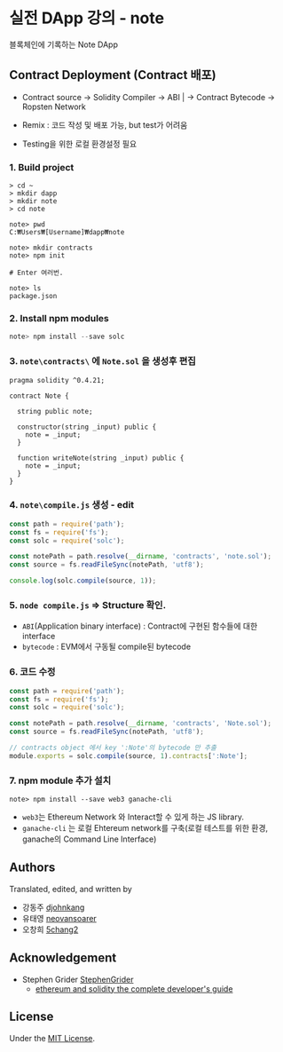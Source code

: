 # 실전 DApp 강의 - note
블록체인에 기록하는 Note DApp

## Contract Deployment (Contract 배포)
  * Contract source -> Solidity Compiler -> ABI |  -> Contract Bytecode -> Ropsten Network

  * Remix : 코드 작성 및 배포 가능, but test가 어려움

  * Testing을 위한 로컬 환경설정 필요


### 1. Build project

```shell
> cd ~
> mkdir dapp
> mkdir note
> cd note

note> pwd
C:₩Users₩[Username]₩dapp₩note

note> mkdir contracts
note> npm init

# Enter 여러번.

note> ls
package.json
```

### 2. Install npm modules

```powershell
note> npm install --save solc
```

### 3. `note\contracts\` 에 `Note.sol` 을 생성후 편집

```solidity
pragma solidity ^0.4.21;

contract Note {

  string public note;

  constructor(string _input) public {
    note = _input;    
  }

  function writeNote(string _input) public {
    note = _input;
  }    
}
```

### 4. `note\compile.js` 생성 - edit

```javascript
const path = require('path');
const fs = require('fs');
const solc = require('solc');

const notePath = path.resolve(__dirname, 'contracts', 'note.sol');
const source = fs.readFileSync(notePath, 'utf8');

console.log(solc.compile(source, 1));

```

### 5. `node compile.js` => Structure 확인.
- `ABI`(Application binary interface) : Contract에 구현된 함수들에 대한 interface
- `bytecode` : EVM에서 구동될 compile된 bytecode

### 6. 코드 수정

```js
const path = require('path');
const fs = require('fs');
const solc = require('solc');

const notePath = path.resolve(__dirname, 'contracts', 'Note.sol');
const source = fs.readFileSync(notePath, 'utf8');

// contracts object 에서 key ':Note'의 bytecode 만 추출
module.exports = solc.compile(source, 1).contracts[':Note'];
```

### 7. npm module 추가 설치

```shell
note> npm install --save web3 ganache-cli
```

* `web3`는 Ethereum Network 와 Interact할 수 있게 하는 JS library.
* `ganache-cli` 는 로컬 Ehtereum network를 구축(로컬 테스트를 위한 환경, ganache의 Command Line Interface)

## Authors
Translated, edited, and written by
- 강동주 [djohnkang](https://github.com/djohnkang)
- 유태영 [neovansoarer](https://github.com/neovansoarer)
- 오창희 [5chang2](https://github.com/5chang2)

## Acknowledgement
- Stephen Grider [StephenGrider](https://github.com/StephenGrider)
  - [ethereum and solidity the complete developer's guide](https://www.udemy.com/ethereum-and-solidity-the-complete-developers-guide/learn/v4/t/lecture/9025578?start=1)

## License
Under the [MIT License](https://opensource.org/licenses/MIT).
